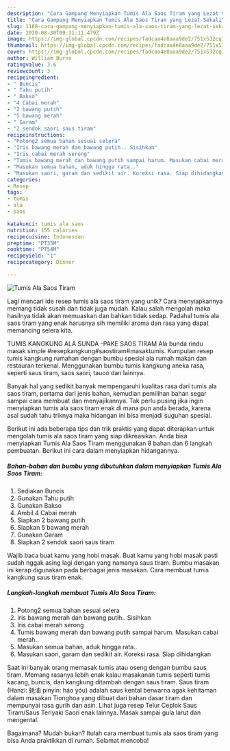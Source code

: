 ```yaml
---
description: "Cara Gampang Menyiapkan Tumis Ala Saos Tiram yang Lezat Sekali"
title: "Cara Gampang Menyiapkan Tumis Ala Saos Tiram yang Lezat Sekali"
slug: 1168-cara-gampang-menyiapkan-tumis-ala-saos-tiram-yang-lezat-sekali
date: 2020-08-30T09:31:11.479Z
image: https://img-global.cpcdn.com/recipes/fadcaa4e8aaa9de2/751x532cq70/tumis-ala-saos-tiram-foto-resep-utama.jpg
thumbnail: https://img-global.cpcdn.com/recipes/fadcaa4e8aaa9de2/751x532cq70/tumis-ala-saos-tiram-foto-resep-utama.jpg
cover: https://img-global.cpcdn.com/recipes/fadcaa4e8aaa9de2/751x532cq70/tumis-ala-saos-tiram-foto-resep-utama.jpg
author: William Burns
ratingvalue: 3.6
reviewcount: 3
recipeingredient:
- " Buncis"
- " Tahu putih"
- " Bakso"
- "4 Cabai merah"
- "2 bawang putih"
- "5 bawang merah"
- " Garam"
- "2 sendok saori saus tiram"
recipeinstructions:
- "Potong2 semua bahan sesuai selera"
- "Iris bawang merah dan bawang putih.. Sisihkan"
- "Iris cabai merah serong"
- "Tumis bawang merah dan bawang putih sampai harum. Masukan cabai merah.."
- "Masukan semua bahan, aduk hingga rata.."
- "Masukan saori, garam dan sedikit air. Koreksi rasa. Siap dihidangkan"
categories:
- Resep
tags:
- tumis
- ala
- saos

katakunci: tumis ala saos 
nutrition: 155 calories
recipecuisine: Indonesian
preptime: "PT35M"
cooktime: "PT54M"
recipeyield: "1"
recipecategory: Dinner

---
```



![Tumis Ala Saos Tiram](https://img-global.cpcdn.com/recipes/fadcaa4e8aaa9de2/751x532cq70/tumis-ala-saos-tiram-foto-resep-utama.jpg)

Lagi mencari ide resep tumis ala saos tiram yang unik? Cara menyiapkannya memang tidak susah dan tidak juga mudah. Kalau salah mengolah maka hasilnya tidak akan memuaskan dan bahkan tidak sedap. Padahal tumis ala saos tiram yang enak harusnya sih memiliki aroma dan rasa yang dapat memancing selera kita.

TUMIS KANGKUNG ALA SUNDA -PAKE SAOS TIRAM Ala bunda rindu masak simple #resepkangkung#saostiram#masaktumis. Kumpulan resep tumis kangkung rumahan dengan bumbu spesial ala rumah makan dan restauran terkenal. Menggunakan bumbu tumis kangkung aneka rasa, seperti saus tiram, saos saori, tauco dan lainnya.

Banyak hal yang sedikit banyak mempengaruhi kualitas rasa dari tumis ala saos tiram, pertama dari jenis bahan, kemudian pemilihan bahan segar sampai cara membuat dan menyajikannya. Tak perlu pusing jika ingin menyiapkan tumis ala saos tiram enak di mana pun anda berada, karena asal sudah tahu triknya maka hidangan ini bisa menjadi suguhan spesial.


Berikut ini ada beberapa tips dan trik praktis yang dapat diterapkan untuk mengolah tumis ala saos tiram yang siap dikreasikan. Anda bisa menyiapkan Tumis Ala Saos Tiram menggunakan 8 bahan dan 6 langkah pembuatan. Berikut ini cara dalam menyiapkan hidangannya.

<!--inarticleads1-->

##### Bahan-bahan dan bumbu yang dibutuhkan dalam menyiapkan Tumis Ala Saos Tiram:

1. Sediakan  Buncis
1. Gunakan  Tahu putih
1. Gunakan  Bakso
1. Ambil 4 Cabai merah
1. Siapkan 2 bawang putih
1. Siapkan 5 bawang merah
1. Gunakan  Garam
1. Siapkan 2 sendok saori saus tiram


Wajib baca buat kamu yang hobi masak. Buat kamu yang hobi masak pasti sudah nggak asing lagi dengan yang namanya saus tiram. Bumbu masakan ini kerap digunakan pada berbagai jenis masakan. Cara membuat tumis kangkung saus tiram enak. 

<!--inarticleads2-->

##### Langkah-langkah membuat Tumis Ala Saos Tiram:

1. Potong2 semua bahan sesuai selera
1. Iris bawang merah dan bawang putih.. Sisihkan
1. Iris cabai merah serong
1. Tumis bawang merah dan bawang putih sampai harum. Masukan cabai merah..
1. Masukan semua bahan, aduk hingga rata..
1. Masukan saori, garam dan sedikit air. Koreksi rasa. Siap dihidangkan


Saat ini banyak orang memasak tumis atau oseng dengan bumbu saus tiram. Memang rasanya lebih enak kalau masakanan tumis seperti tumis kacang, buncis, dan kangkung ditambah dengan saus tiram. Saus tiram (Hanzi: 蚝油 pinyin: háo yóu) adalah saus kental berwarna agak kehitaman dalam masakan Tionghoa yang dibuat dari bahan dasar tiram dan mempunyai rasa gurih dan asin. Lihat juga resep Telur Ceplok Saus Tiram/Saus Teriyaki Saori enak lainnya. Masak sampai gula larut dan mengental. 

Bagaimana? Mudah bukan? Itulah cara membuat tumis ala saos tiram yang bisa Anda praktikkan di rumah. Selamat mencoba!
